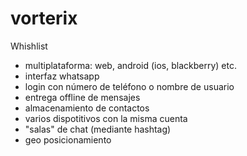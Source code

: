 vorterix
========

Whishlist

- multiplataforma: web, android (ios, blackberry) etc.
- interfaz whatsapp
- login con número de teléfono o nombre de usuario
- entrega offline de mensajes
- almacenamiento de contactos
- varios dispotitivos con la misma cuenta
- "salas" de chat (mediante hashtag)
- geo posicionamiento
